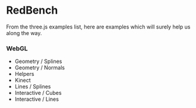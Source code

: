 # RedBench

From the three.js examples list, here are examples which will surely help us along the way.


### WebGL

- Geometry / Splines
- Geometry / Normals
- Helpers
- Kinect
- Lines / Splines
- Interactive / Cubes
- Interactive / Lines
